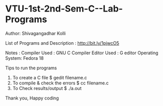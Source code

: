 VTU-1st-2nd-Sem-C--Lab-Programs
===============================

Author: Shivagangadhar Kolli

List of Programs and Description : http://bit.ly/1pjwcO5

Notes : 
Compiler Used : GNU C Compiler 
Editor Used : G editor 
Operating System: Fedora 18

Tips to run the programs
1. To create a C file
    $ gedit filename.c
2. To compile & check the errors
    $ cc filename.c
3. To Check results/output
    $ ./a.out


Thank you,
Happy coding
